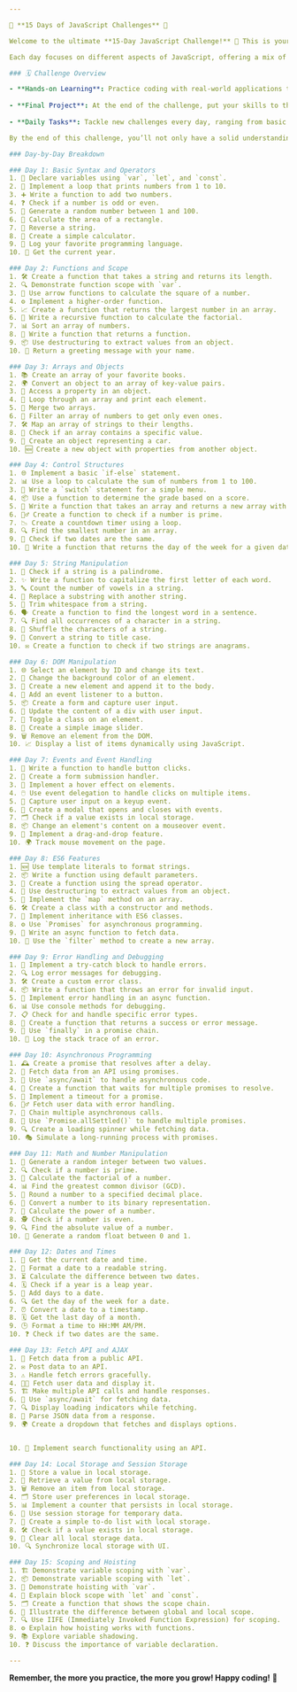 ```yaml
---

🌟 **15 Days of JavaScript Challenges** 🌟

Welcome to the ultimate **15-Day JavaScript Challenge!** 🚀 This is your chance to strengthen your coding skills, explore new concepts, and build a strong foundation in JavaScript. Whether you’re a beginner or looking to sharpen your expertise, these daily exercises will guide you through essential topics in a fun and engaging way! 💻✨

Each day focuses on different aspects of JavaScript, offering a mix of practical tasks and challenges designed to enhance your problem-solving abilities and code efficiency. By the end of this challenge, you'll not only have a solid understanding of JavaScript but also a collection of projects that you can showcase! 🌈

### 🗓️ Challenge Overview

- **Hands-on Learning**: Practice coding with real-world applications to reinforce your knowledge.
 
- **Final Project**: At the end of the challenge, put your skills to the test by creating a project that incorporates everything you’ve learned! 🎨
  
- **Daily Tasks**: Tackle new challenges every day, ranging from basic syntax to advanced concepts.

By the end of this challenge, you’ll not only have a solid understanding of JavaScript but also a collection of projects to showcase! 🌈 

### Day-by-Day Breakdown

### Day 1: Basic Syntax and Operators
1. 🧮 Declare variables using `var`, `let`, and `const`.
2. 🔄 Implement a loop that prints numbers from 1 to 10.
3. ➕ Write a function to add two numbers.
4. ❓ Check if a number is odd or even.
5. 🎲 Generate a random number between 1 and 100.
6. 📏 Calculate the area of a rectangle.
7. 🔄 Reverse a string.
8. 📝 Create a simple calculator.
9. 💬 Log your favorite programming language.
10. 📅 Get the current year.

### Day 2: Functions and Scope
1. 🛠️ Create a function that takes a string and returns its length.
2. 🔍 Demonstrate function scope with `var`.
3. 🚀 Use arrow functions to calculate the square of a number.
4. ⚙️ Implement a higher-order function.
5. 📈 Create a function that returns the largest number in an array.
6. 🔁 Write a recursive function to calculate the factorial.
7. 📊 Sort an array of numbers.
8. 🔄 Write a function that returns a function.
9. 📦 Use destructuring to extract values from an object.
10. 📩 Return a greeting message with your name.

### Day 3: Arrays and Objects
1. 📚 Create an array of your favorite books.
2. 🌍 Convert an object to an array of key-value pairs.
3. 🔎 Access a property in an object.
4. 🔄 Loop through an array and print each element.
5. 🧩 Merge two arrays.
6. 🧮 Filter an array of numbers to get only even ones.
7. 🛠️ Map an array of strings to their lengths.
8. 🔄 Check if an array contains a specific value.
9. 📍 Create an object representing a car.
10. 🆕 Create a new object with properties from another object.

### Day 4: Control Structures
1. 🌐 Implement a basic `if-else` statement.
2. 📊 Use a loop to calculate the sum of numbers from 1 to 100.
3. 🔄 Write a `switch` statement for a simple menu.
4. 📦 Use a function to determine the grade based on a score.
5. 🔁 Write a function that takes an array and returns a new array with elements in reverse order.
6. 🕵️‍♂️ Create a function to check if a number is prime.
7. 📉 Create a countdown timer using a loop.
8. 🔍 Find the smallest number in an array.
9. 🔄 Check if two dates are the same.
10. 📅 Write a function that returns the day of the week for a given date.

### Day 5: String Manipulation
1. 🔄 Check if a string is a palindrome.
2. ✨ Write a function to capitalize the first letter of each word.
3. 🔤 Count the number of vowels in a string.
4. 🧩 Replace a substring with another string.
5. 📏 Trim whitespace from a string.
6. 🗣️ Create a function to find the longest word in a sentence.
7. 🔍 Find all occurrences of a character in a string.
8. 🔀 Shuffle the characters of a string.
9. 📖 Convert a string to title case.
10. ✉️ Create a function to check if two strings are anagrams.

### Day 6: DOM Manipulation
1. 🌐 Select an element by ID and change its text.
2. 🎨 Change the background color of an element.
3. 🔄 Create a new element and append it to the body.
4. 📸 Add an event listener to a button.
5. 📦 Create a form and capture user input.
6. 🚀 Update the content of a div with user input.
7. 🔄 Toggle a class on an element.
8. 🌟 Create a simple image slider.
9. 🗑️ Remove an element from the DOM.
10. 📈 Display a list of items dynamically using JavaScript.

### Day 7: Events and Event Handling
1. 🎯 Write a function to handle button clicks.
2. 📅 Create a form submission handler.
3. 🎉 Implement a hover effect on elements.
4. 🖱️ Use event delegation to handle clicks on multiple items.
5. 📧 Capture user input on a keyup event.
6. 🚪 Create a modal that opens and closes with events.
7. 🗂️ Check if a value exists in local storage.
8. 📦 Change an element's content on a mouseover event.
9. 🎨 Implement a drag-and-drop feature.
10. 🌍 Track mouse movement on the page.

### Day 8: ES6 Features
1. 🆕 Use template literals to format strings.
2. 📦 Write a function using default parameters.
3. 🔄 Create a function using the spread operator.
4. 📍 Use destructuring to extract values from an object.
5. 🔁 Implement the `map` method on an array.
6. 🛠️ Create a class with a constructor and methods.
7. 📝 Implement inheritance with ES6 classes.
8. ⚙️ Use `Promises` for asynchronous programming.
9. 📜 Write an async function to fetch data.
10. 🔄 Use the `filter` method to create a new array.

### Day 9: Error Handling and Debugging
1. 🐞 Implement a try-catch block to handle errors.
2. 🔍 Log error messages for debugging.
3. 🛠️ Create a custom error class.
4. 📦 Write a function that throws an error for invalid input.
5. 🎢 Implement error handling in an async function.
6. 📊 Use console methods for debugging.
7. 📋 Check for and handle specific error types.
8. 🚦 Create a function that returns a success or error message.
9. 📜 Use `finally` in a promise chain.
10. 🔄 Log the stack trace of an error.

### Day 10: Asynchronous Programming
1. 🕰️ Create a promise that resolves after a delay.
2. 📡 Fetch data from an API using promises.
3. 🧪 Use `async/await` to handle asynchronous code.
4. 🚦 Create a function that waits for multiple promises to resolve.
5. 🔄 Implement a timeout for a promise.
6. 🏃‍♂️ Fetch user data with error handling.
7. 🔗 Chain multiple asynchronous calls.
8. 🔄 Use `Promise.allSettled()` to handle multiple promises.
9. 🔍 Create a loading spinner while fetching data.
10. 🎭 Simulate a long-running process with promises.

### Day 11: Math and Number Manipulation
1. 🎲 Generate a random integer between two values.
2. 🔍 Check if a number is prime.
3. 📏 Calculate the factorial of a number.
4. 📊 Find the greatest common divisor (GCD).
5. 📏 Round a number to a specified decimal place.
6. 🔢 Convert a number to its binary representation.
7. 🧮 Calculate the power of a number.
8. 🕵️ Check if a number is even.
9. 🔍 Find the absolute value of a number.
10. 🎲 Generate a random float between 0 and 1.

### Day 12: Dates and Times
1. 📅 Get the current date and time.
2. 📖 Format a date to a readable string.
3. ⏳ Calculate the difference between two dates.
4. 🗓️ Check if a year is a leap year.
5. 📆 Add days to a date.
6. 🔍 Get the day of the week for a date.
7. ⏰ Convert a date to a timestamp.
8. 🗓️ Get the last day of a month.
9. 🕒 Format a time to HH:MM AM/PM.
10. ❓ Check if two dates are the same.

### Day 13: Fetch API and AJAX
1. 📡 Fetch data from a public API.
2. ✉️ Post data to an API.
3. ⚠️ Handle fetch errors gracefully.
4. 🧑‍💻 Fetch user data and display it.
5. 🏗️ Make multiple API calls and handle responses.
6. 🔄 Use `async/await` for fetching data.
7. 🔍 Display loading indicators while fetching.
8. 📜 Parse JSON data from a response.
9. 🌍 Create a dropdown that fetches and displays options.


10. 🚀 Implement search functionality using an API.

### Day 14: Local Storage and Session Storage
1. 💾 Store a value in local storage.
2. 🔄 Retrieve a value from local storage.
3. 🗑️ Remove an item from local storage.
4. 🗂️ Store user preferences in local storage.
5. 📊 Implement a counter that persists in local storage.
6. 🔄 Use session storage for temporary data.
7. 🌟 Create a simple to-do list with local storage.
8. 🛠️ Check if a value exists in local storage.
9. 🚪 Clear all local storage data.
10. 🔍 Synchronize local storage with UI.

### Day 15: Scoping and Hoisting
1. 🏗️ Demonstrate variable scoping with `var`.
2. 📦 Demonstrate variable scoping with `let`.
3. 🎈 Demonstrate hoisting with `var`.
4. 🚀 Explain block scope with `let` and `const`.
5. 🗂️ Create a function that shows the scope chain.
6. 🔄 Illustrate the difference between global and local scope.
7. 🔍 Use IIFE (Immediately Invoked Function Expression) for scoping.
8. ⚙️ Explain how hoisting works with functions.
9. 📚 Explore variable shadowing.
10. ❓ Discuss the importance of variable declaration.

---
```

**Remember, the more you practice, the more you grow! Happy coding!** 🎉
